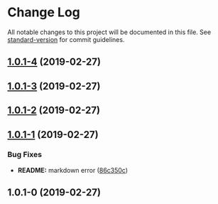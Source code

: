 # Change Log

All notable changes to this project will be documented in this file. See [standard-version](https://github.com/conventional-changelog/standard-version) for commit guidelines.

<a name="1.0.1-4"></a>
## [1.0.1-4](https://github.com/qinyuanbin/rc-if-else/compare/v1.0.1-3...v1.0.1-4) (2019-02-27)



<a name="1.0.1-3"></a>
## [1.0.1-3](https://github.com/qinyuanbin/rc-if-else/compare/v1.0.1-2...v1.0.1-3) (2019-02-27)



<a name="1.0.1-2"></a>
## [1.0.1-2](https://github.com/qinyuanbin/rc-if-else/compare/v1.0.1-1...v1.0.1-2) (2019-02-27)



<a name="1.0.1-1"></a>
## [1.0.1-1](https://github.com/qinyuanbin/rc-if-else/compare/v1.0.1-0...v1.0.1-1) (2019-02-27)


### Bug Fixes

* **README:** markdown error ([86c350c](https://github.com/qinyuanbin/rc-if-else/commit/86c350c))



<a name="1.0.1-0"></a>
## 1.0.1-0 (2019-02-27)
